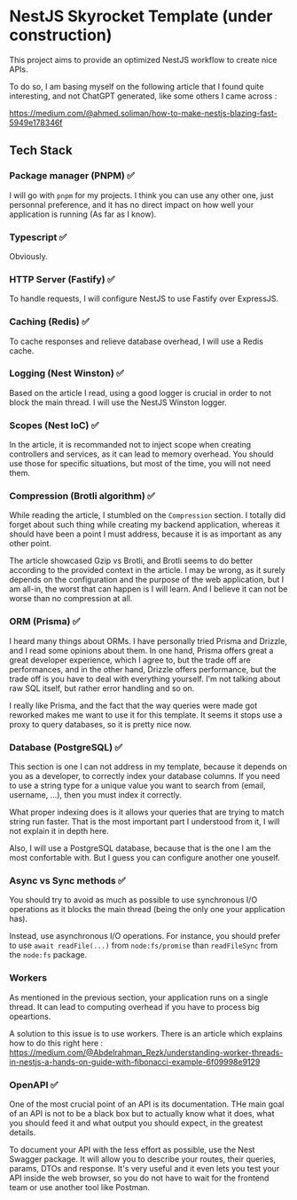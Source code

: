 # NestJS Skyrocket Template (under construction)

This project aims to provide an optimized NestJS workflow to create nice APIs.

To do so, I am basing myself on the following article that I found quite
interesting, and not ChatGPT generated, like some others I came across :

https://medium.com/@ahmed.soliman/how-to-make-nestjs-blazing-fast-5949e178346f

## Tech Stack

### Package manager (PNPM) ✅

I will go with `pnpm` for my projects. I think you can use any other one, just
personnal preference, and it has no direct impact on how well your application
is running (As far as I know).

### Typescript ✅

Obviously.

### HTTP Server (Fastify) ✅

To handle requests, I will configure NestJS to use Fastify over ExpressJS.

### Caching (Redis) ✅

To cache responses and relieve database overhead, I will use a Redis cache.

### Logging (Nest Winston) ✅

Based on the article I read, using a good logger is crucial in order to not
block the main thread. I will use the NestJS Winston logger.

### Scopes (Nest IoC) ✅

In the article, it is recommanded not to inject scope when creating controllers
and services, as it can lead to memory overhead. You should use those for
specific situations, but most of the time, you will not need them.

### Compression (Brotli algorithm) ✅

While reading the article, I stumbled on the `Compression` section. I totally
did forget about such thing while creating my backend application, whereas it
should have been a point I must address, because it is as important as any
other point.

The article showcased Gzip vs Brotli, and Brotli seems to do better according
to the provided context in the article. I may be wrong, as it surely depends on
the configuration and the purpose of the web application, but I am all-in, the
worst that can happen is I will learn. And I believe it can not be worse than
no compression at all.

### ORM (Prisma) ✅

I heard many things about ORMs. I have personally tried Prisma and Drizzle, and
I read some opinions about them. In one hand, Prisma offers great a great
developer experience, which I agree to, but the trade off are performances, and
in the other hand, Drizzle offers performance, but the trade off is you have to
deal with everything yourself. I'm not talking about raw SQL itself, but rather
error handling and so on.

I really like Prisma, and the fact that the way queries were made got reworked
makes me want to use it for this template. It seems it stops use a proxy to
query databases, so it is pretty nice now.

### Database (PostgreSQL) ✅

This section is one I can not address in my template, because it depends on you
as a developer, to correctly index your database columns. If you need to use a
string type for a unique value you want to search from (email, username, ...),
then you must index it correctly.

What proper indexing does is it allows your queries that are trying to match
string run faster. That is the most important part I understood from it, I will
not explain it in depth here.

Also, I will use a PostgreSQL database, because that is the one I am the most
confortable with. But I guess you can configure another one youself.

### Async vs Sync methods ✅

You should try to avoid as much as possible to use synchronous I/O operations
as it blocks the main thread (being the only one your application has).

Instead, use asynchronous I/O operations. For instance, you should prefer to
use `await readFile(...)` from `node:fs/promise` than `readFileSync` from the
`node:fs` package.

### Workers

As mentioned in the previous section, your application runs on a single thread.
It can lead to computing overhead if you have to process big opeartions.

A solution to this issue is to use workers. There is an article which explains
how to do this right here :
https://medium.com/@Abdelrahman_Rezk/understanding-worker-threads-in-nestjs-a-hands-on-guide-with-fibonacci-example-6f09998e9129

### OpenAPI ✅

One of the most crucial point of an API is its documentation. THe main goal of
an API is not to be a black box but to actually know what it does, what you
should feed it and what output you should expect, in the greatest details.

To document your API with the less effort as possible, use the Nest Swagger
package. It will allow you to describe your routes, their queries, params, DTOs
and response. It's very useful and it even lets you test your API inside the
web browser, so you do not have to wait for the frontend team or use another
tool like Postman.
